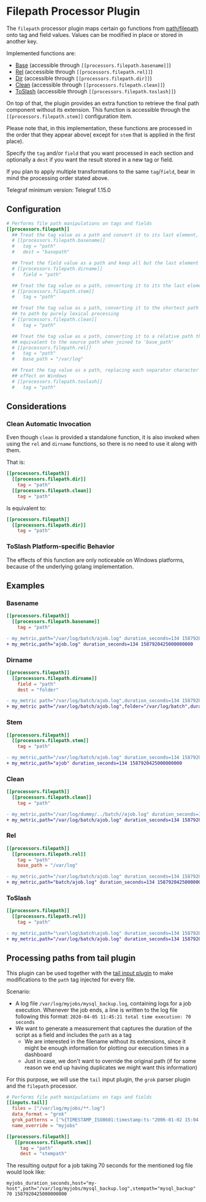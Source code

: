 # Filepath Processor Plugin

The `filepath` processor plugin maps certain go functions from
[path/filepath](https://golang.org/pkg/path/filepath/) onto tag and field
values. Values can be modified in place or stored in another key.

Implemented functions are:

* [Base](https://golang.org/pkg/path/filepath/#Base) (accessible through `[[processors.filepath.basename]]`)
* [Rel](https://golang.org/pkg/path/filepath/#Rel) (accessible through `[[processors.filepath.rel]]`)
* [Dir](https://golang.org/pkg/path/filepath/#Dir) (accessible through `[[processors.filepath.dir]]`)
* [Clean](https://golang.org/pkg/path/filepath/#Clean) (accessible through `[[processors.filepath.clean]]`)
* [ToSlash](https://golang.org/pkg/path/filepath/#ToSlash) (accessible through `[[processors.filepath.toslash]]`)

On top of that, the plugin provides an extra function to retrieve the final path
component without its extension. This function is accessible through the
`[[processors.filepath.stem]]` configuration item.

Please note that, in this implementation, these functions are processed in the
order that they appear above( except for `stem` that is applied in the first
place).

Specify the `tag` and/or `field` that you want processed in each section and
optionally a `dest` if you want the result stored in a new tag or field.

If you plan to apply multiple transformations to the same `tag`/`field`, bear in
mind the processing order stated above.

Telegraf minimum version: Telegraf 1.15.0

## Configuration

```toml @sample.conf
# Performs file path manipulations on tags and fields
[[processors.filepath]]
  ## Treat the tag value as a path and convert it to its last element, storing the result in a new tag
  # [[processors.filepath.basename]]
  #   tag = "path"
  #   dest = "basepath"

  ## Treat the field value as a path and keep all but the last element of path, typically the path's directory
  # [[processors.filepath.dirname]]
  #   field = "path"

  ## Treat the tag value as a path, converting it to its the last element without its suffix
  # [[processors.filepath.stem]]
  #   tag = "path"

  ## Treat the tag value as a path, converting it to the shortest path name equivalent
  ## to path by purely lexical processing
  # [[processors.filepath.clean]]
  #   tag = "path"

  ## Treat the tag value as a path, converting it to a relative path that is lexically
  ## equivalent to the source path when joined to 'base_path'
  # [[processors.filepath.rel]]
  #   tag = "path"
  #   base_path = "/var/log"

  ## Treat the tag value as a path, replacing each separator character in path with a '/' character. Has only
  ## effect on Windows
  # [[processors.filepath.toslash]]
  #   tag = "path"
```

## Considerations

### Clean Automatic Invocation

Even though `clean` is provided a standalone function, it is also invoked when
using the `rel` and `dirname` functions, so there is no need to use it along
with them.

That is:

 ```toml
[[processors.filepath]]
   [[processors.filepath.dir]]
     tag = "path"
   [[processors.filepath.clean]]
     tag = "path"
 ```

Is equivalent to:

 ```toml
[[processors.filepath]]
   [[processors.filepath.dir]]
     tag = "path"
 ```

### ToSlash Platform-specific Behavior

The effects of this function are only noticeable on Windows platforms, because
of the underlying golang implementation.

## Examples

### Basename

```toml
[[processors.filepath]]
  [[processors.filepath.basename]]
    tag = "path"
```

```diff
- my_metric,path="/var/log/batch/ajob.log" duration_seconds=134 1587920425000000000
+ my_metric,path="ajob.log" duration_seconds=134 1587920425000000000
```

### Dirname

```toml
[[processors.filepath]]
  [[processors.filepath.dirname]]
    field = "path"
    dest = "folder"
```

```diff
- my_metric path="/var/log/batch/ajob.log",duration_seconds=134 1587920425000000000
+ my_metric path="/var/log/batch/ajob.log",folder="/var/log/batch",duration_seconds=134 1587920425000000000
```

### Stem

```toml
[[processors.filepath]]
  [[processors.filepath.stem]]
    tag = "path"
```

```diff
- my_metric,path="/var/log/batch/ajob.log" duration_seconds=134 1587920425000000000
+ my_metric,path="ajob" duration_seconds=134 1587920425000000000
```

### Clean

```toml
[[processors.filepath]]
  [[processors.filepath.clean]]
    tag = "path"
```

```diff
- my_metric,path="/var/log/dummy/../batch//ajob.log" duration_seconds=134 1587920425000000000
+ my_metric,path="/var/log/batch/ajob.log" duration_seconds=134 1587920425000000000
```

### Rel

```toml
[[processors.filepath]]
  [[processors.filepath.rel]]
    tag = "path"
    base_path = "/var/log"
```

```diff
- my_metric,path="/var/log/batch/ajob.log" duration_seconds=134 1587920425000000000
+ my_metric,path="batch/ajob.log" duration_seconds=134 1587920425000000000
```

### ToSlash

```toml
[[processors.filepath]]
  [[processors.filepath.rel]]
    tag = "path"
```

```diff
- my_metric,path="\var\log\batch\ajob.log" duration_seconds=134 1587920425000000000
+ my_metric,path="/var/log/batch/ajob.log" duration_seconds=134 1587920425000000000
```

## Processing paths from tail plugin

This plugin can be used together with the [tail input
plugin](../../inputs/tail/README.md) to make modifications to the `path` tag
injected for every file.

Scenario:

* A log file `/var/log/myjobs/mysql_backup.log`, containing logs for a job execution. Whenever the job ends, a line is
written to the log file following this format: `2020-04-05 11:45:21 total time execution: 70 seconds`
* We want to generate a measurement that captures the duration of the script as a field and includes the `path` as a
tag
  * We are interested in the filename without its extensions, since it might be enough information for plotting our
    execution times in a dashboard
  * Just in case, we don't want to override the original path (if for some reason we end up having duplicates we might
    want this information)

For this purpose, we will use the `tail` input plugin, the `grok` parser plugin
and the `filepath` processor.

```toml
# Performs file path manipulations on tags and fields
[[inputs.tail]]
  files = ["/var/log/myjobs/**.log"]
  data_format = "grok"
  grok_patterns = ['%{TIMESTAMP_ISO8601:timestamp:ts-"2006-01-02 15:04:05"} total time execution: %{NUMBER:duration_seconds:int}']
  name_override = "myjobs"

[[processors.filepath]]
   [[processors.filepath.stem]]
     tag = "path"
     dest = "stempath"
```

The resulting output for a job taking 70 seconds for the mentioned log file
would look like:

```text
myjobs_duration_seconds,host="my-host",path="/var/log/myjobs/mysql_backup.log",stempath="mysql_backup" 70 1587920425000000000
```

